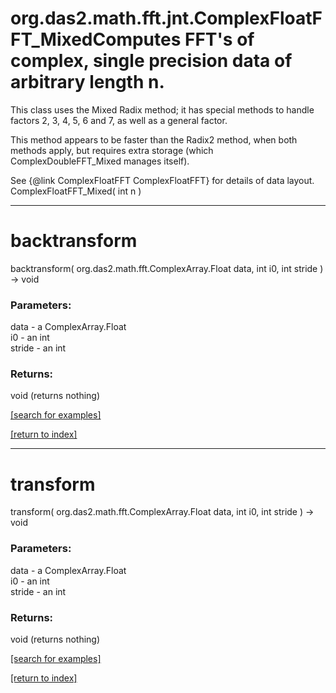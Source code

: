 # org.das2.math.fft.jnt.ComplexFloatFFT_MixedComputes FFT's of complex, single precision data of arbitrary length n.
 This class uses the Mixed Radix method; it has special methods to handle
 factors 2, 3, 4, 5, 6 and 7, as well as a general factor.
 <P>
 This method appears to be faster than the Radix2 method, when both methods apply,
 but requires extra storage (which ComplexDoubleFFT_Mixed manages itself).

 <P>
 See {@link ComplexFloatFFT ComplexFloatFFT} for details of data layout.
ComplexFloatFFT_Mixed( int n )


***
<a name="backtransform"></a>
# backtransform
backtransform( org.das2.math.fft.ComplexArray.Float data, int i0, int stride ) &rarr; void



### Parameters:
data - a ComplexArray.Float
<br>i0 - an int
<br>stride - an int

### Returns:
void (returns nothing)


<a href="https://github.com/autoplot/dev/search?q=backtransform&unscoped_q=backtransform">[search for examples]</a>

<a href="https://github.com/autoplot/documentation/blob/master/javadoc/index-all.md">[return to index]</a>

***
<a name="transform"></a>
# transform
transform( org.das2.math.fft.ComplexArray.Float data, int i0, int stride ) &rarr; void



### Parameters:
data - a ComplexArray.Float
<br>i0 - an int
<br>stride - an int

### Returns:
void (returns nothing)


<a href="https://github.com/autoplot/dev/search?q=transform&unscoped_q=transform">[search for examples]</a>

<a href="https://github.com/autoplot/documentation/blob/master/javadoc/index-all.md">[return to index]</a>

